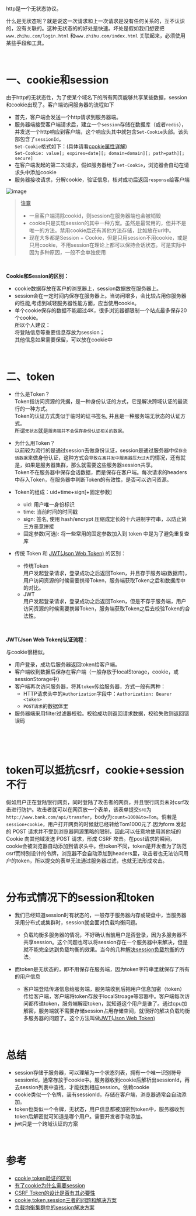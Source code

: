 
http是一个无状态协议。

什么是无状态呢？就是说这一次请求和上一次请求是没有任何关系的，互不认识的，没有关联的。这种无状态的的好处是快速。坏处是假如我们想要把 `www.zhihu.com/login.html` 和`www.zhihu.com/index.html` 关联起来，必须使用某些手段和工具。

<br>

# 一、cookie和session

由于http的无状态性，为了使某个域名下的所有网页能够共享某些数据，session和cookie出现了。客户端访问服务器的流程如下

- 首先，客户端会发送一个http请求到服务器端。<br>
- 服务器端接受客户端请求后，建立一个`session`存储在数据库（或者`redis`），并发送一个http响应到客户端，这个响应头其中就包含`Set-Cookie`头部。该头部包含了`sessionId`。<br>
  `Set-Cookie`格式如下：(具体请看[cookie属性详解](https://github.com/Vuact/Blog/blob/main/base/http/cookie%E5%B1%9E%E6%80%A7%E8%AF%A6%E8%A7%A3.md))<br>
  `Set-Cookie: value[; expires=date][; domain=domain][; path=path][; secure]` <br>
- 在客户端发起的第二次请求，假如服务器给了`set-Cookie`，浏览器会自动在请求头中添加cookie<br>
- 服务器接收请求，分解cookie，验证信息，核对成功后返回`response`给客户端

![image](https://user-images.githubusercontent.com/74364990/109837335-07981e80-7c80-11eb-9be3-be5add3882b2.png)

>**注意**
>- 一旦客户端清除cookid，则session在服务器端也会被销毁
>- cookie只是实现session的其中一种方案。虽然是最常用的，但并不是唯一的方法。禁用cookie后还有其他方法存储，比如放在url中。
>- 现在大多都是Session + Cookie，但是只用session不用cookie，或是只用cookie，不用session在理论上都可以保持会话状态。可是实际中因为多种原因，一般不会单独使用

<br>

**Cookie和Session的区别：**

- cookie数据存放在客户的浏览器上，session数据放在服务器上。
- session会在一定时间内保存在服务器上。当访问增多，会比较占用你服务器的性能,考虑到减轻服务器性能方面，应当使用cookie。
- 单个cookie保存的数据不能超过4K，很多浏览器都限制一个站点最多保存20个cookie。<br>
  所以个人建议：<br>
  将登陆信息等重要信息存放为session；<br>
  其他信息如果需要保留，可以放在cookie中


<br>

# 二、token

- 什么是Token？<br>
  Token指访问资源的凭据，是一种身份认证的方式，它是解决跨域认证的最流行的一种方式。<br>
  Token的认证方式类似于临时的证书签名, 并且是一种服务端无状态的认证方式。<br>
  所谓`无状态`就是`服务端并不会保存身份认证相关的数据`。

- 为什么用Token？<br> 
  以前较为流行的是通过session去做身份认证，session是通过服务器中`保存会话数据`来做身份认证，这种方式会`导致在高并发中服务器压力过大`的情况，还有就是，如果是服务器集群，那么就需要这些服务器session共享。<br> 
Token不在服务器中保存会话数据，而是保存在客户端。每次请求的headers中存入Token，在服务器中判断Token的有效性，是否可以访问资源。

- Token的组成：uid+time+sign[+固定参数]
  - uid: 用户唯一身份标识
  - time: 当前时间的时间戳
  - sign: 签名, 使用 hash/encrypt 压缩成定长的十六进制字符串，以防止第三方恶意拼接
  - 固定参数(可选): 将一些常用的固定参数加入到 token 中是为了避免重复查库

- 传统 Token 和 [JWT(Json Web Token)](https://github.com/Vuact/Blog/blob/main/base/http/%E6%B5%85%E8%B0%88JWT.md) 的区别：
  - 传统Token<br> 
    用户发起登录请求，登录成功之后返回Token，并且存于服务端(数据库)，用户访问资源的时候需要携带Token，服务端获取Token之后和数据库中的对比。
  - JWT<br> 
    用户发起登录请求，登录成功之后返回Token，但是不存于服务端，用户访问资源的时候需要携带Token，服务端获取Token之后去校验Token的合法性。

<br>

**JWT(Json Web Token)认证流程：** 

与cookie很相似。

- 用户登录，成功后服务器返回token给客户端。
- 客户端收到数据后保存在客户端（一般存放于localStorage，cookie，或sessionStorage中）
- 客户端再次访问服务器，将其`token`传给服务器，方式一般有两种：
    - HTTP请求头中的`Authorization`字段中：`Authorization: Bearer <token>`
    - `POST请求`的数据体里
- 服务器端采用filter过滤器校验。校验成功则返回请求数据，校验失败则返回错误码
  


<br><br><br>

# token可以抵抗csrf，cookie+session不行

假如用户正在登陆银行网页，同时登陆了攻击者的网页，并且银行网页未对csrf攻击进行防护。攻击者就可以在网页放一个表单，该表单提交src为`http://www.bank.com/api/transfer`，body为`count=1000&to=Tom`。倘若是`session+cookie`，用户打开网页的时候就已经转给Tom1000元了.因为form 发起的 POST 请求并不受到浏览器同源策略的限制，因此可以任意地使用其他域的 Cookie 向其他域发送 POST 请求，形成 CSRF 攻击。在post请求的瞬间，cookie会被浏览器自动添加到请求头中。但token不同，token是开发者为了防范csrf而特别设计的令牌，浏览器不会自动添加到headers里，攻击者也无法访问用户的token，所以提交的表单无法通过服务器过滤，也就无法形成攻击。

<br>

# 分布式情况下的session和token

- 我们已经知道session时有状态的，一般存于服务器内存或硬盘中，当服务器采用分布式或集群时，session就会面对负载均衡问题。
  - 负载均衡多服务器的情况，不好确认当前用户是否登录，因为多服务器不共享session。这个问题也可以将session存在一个服务器中来解决，但是就不能完全达到负载均衡的效果。当今的几种[解决session负载均衡](https://blog.51cto.com/zhibeiwang/1965018)的方法。

- 而token是无状态的，即不用保存在服务端，因为token字符串里就保存了所有的用户信息
  - 客户端登陆传递信息给服务端，服务端收到后把用户信息加密（token）传给客户端，客户端将token存放于localStroage等容器中。客户端每次访问都传递token，服务端解密token，就知道这个用户是谁了。通过cpu加解密，服务端就不需要存储session占用存储空间，就很好的解决负载均衡多服务器的问题了。这个方法叫做[JWT(Json Web Token)](https://github.com/Vuact/Blog/blob/main/base/http/%E6%B5%85%E8%B0%88JWT.md)

<br>

# 总结

- session存储于服务器，可以理解为一个状态列表，拥有一个唯一识别符号sessionId，通常存放于cookie中。服务器收到cookie后解析出sessionId，再去session列表中查找，才能找到相应session。依赖cookie
- cookie类似一个令牌，装有sessionId，存储在客户端，浏览器通常会自动添加。
- token也类似一个令牌，无状态，用户信息都被加密到token中，服务器收到token后解密就可知道是哪个用户。需要开发者手动添加。
- jwt只是一个跨域认证的方案

<br>

# 参考

- [cookie,token验证的区别](https://www.jianshu.com/p/c33f5777c2eb)
- [有了cookie为什么需要session](https://segmentfault.com/q/1010000016504003)
- [CSRF Token的设计是否有其必要性](https://segmentfault.com/q/1010000000713614)
- [cookie,token,session三者的问题和解决方案](https://junyiseo.com/php/757.html)
- [负载均衡集群中的session解决方案](https://blog.51cto.com/zhibeiwang/1965018)

